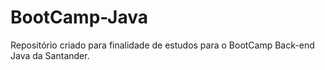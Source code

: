 # BootCamp-Java
Repositório criado para finalidade de estudos para o BootCamp Back-end Java da Santander. 
